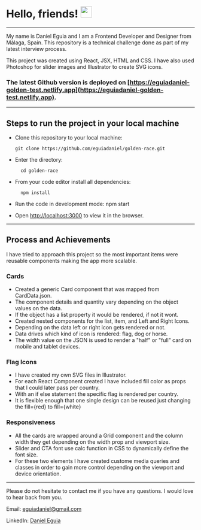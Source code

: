 # Hello, friends! <img src="https://raw.githubusercontent.com/MartinHeinz/MartinHeinz/master/wave.gif" width="30px">

---

My name is Daniel Eguia and I am a Frontend Developer and Designer from Málaga, Spain. This repository is a technical challenge done as part of my latest interview process.

This project was created using React, JSX, HTML and CSS. I have also used Photoshop for slider images and Illustrator to create SVG icons.

### The latest Github version is deployed on [https://eguiadaniel-golden-test.netlify.app](https://eguiadaniel-golden-test.netlify.app).

---

## Steps to run the project in your local machine

- Clone this repository to your local machine:

      git clone https://github.com/eguiadaniel/golden-race.git

- Enter the directory:

        cd golden-race

- From your code editor install all dependencies:

        npm install

- Run the code in development mode:
  npm start

- Open [http://localhost:3000](http://localhost:3000) to view it in the browser.

---

## Process and Achievements

I have tried to approach this project so the most important items were reusable components making the app more scalable.

### Cards

- Created a generic Card component that was mapped from CardData.json.
- The component details and quantity vary depending on the object values on the data.
- If the object has a list property it would be rendered, if not it wont.
- Created nested components for the list, item, and Left and Right Icons.
- Depending on the data left or right icon gets rendered or not.
- Data drives which kind of icon is rendered: flag, dog or horse.
- The width value on the JSON is used to render a "half" or "full" card on mobile and tablet devices.

### Flag Icons

- I have created my own SVG files in Illustrator.
- For each React Component created I have included fill color as props that I could later pass per country.
- With an if else statement the specific flag is rendered per country.
- It is flexible enough that one single design can be reused just changing the fill={red} to fill={white}

### Responsiveness

- All the cards are wrapped around a Grid component and the column width they get depending on the width prop and viewport size.
- Slider and CTA font use calc function in CSS to dynamically define the font size.
- For these two elements I have created custome media queries and classes in order to gain more control depending on the viewport and device orientation.

---

Please do not hesitate to contact me if you have any questions. I would love to hear back from you.

Email: eguiadaniel@gmail.com

LinkedIn: [Daniel Eguia](https://www.linkedin.com/in/danieleguia/)
